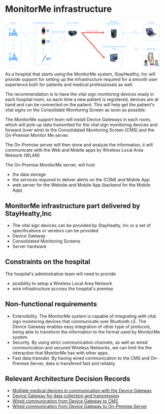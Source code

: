 # MonitorMe infrastructure 

![infrastructure](https://github.com/ArchitectsEvolutionZone/MonitorMe/blob/main/resources/infrastructure.png)

As a hospital that starts using the MonitorMe system, StayHealthy, Inc will provide support for setting up the infrastructure required for a smooth user experience both for patients and medical professionals as well. 

The recommendation is to have the vital sign montioring devices ready in each hospital room, so each time a new patient is registered, devices are at hand and can be connected on the patient. This will help get the patient's vital signs on the Consolidate Monitoring Screen as soon as possible. 

The MonitorMe support team will install Device Gateways in each room, which will pick-up data transmited for the vital sign monitoring devices and forward (over wire) to the Consolidated Monitoring Screen (CMS) and the On-Premise Monitor Me server. 

The On-Premise server will then store and analyze the information, it will communicate with the Web and Mobile apps by Wireless Local Area Network (WLAN) 

The On-Premise MonitorMe server, will host 
* the data storage
* the services required to deliver alerts on the (CSM) and Mobile App
* web server for the Website and Mobile App (backend for the Mobile App)

## MonitorMe infrastructure part delivered by StayHealty,Inc 
- The vital sign devices can be provided by StayHealty, Inc or a set of specifications or vendors can be provided
- Device Gateway
- Consolidated Monitoring Screens
- Server hardware

## Constraints on the hospital 
The hospital's administrative team will need to provide 
- posibility to setup a Wireless Local Area Network
- wire infrastructure accross the hospital's premise

## Non-functional requirements 
- Extensibility. The MonitorMe system is capable of integrating with vital sign monitoring devices that communicate over Bluetooth LE. The Device Gatweay enables easy integration of other type of protocols, being able to transform the information to the format used by MonitorMe system.
- Security. By using strict communication channels, as well as wired communication and secured Wireless Networks, we can limit the the interaction that MonitorMe has with other apps.
- Fast data transder. By having wired communication to the CMS and On-Premise Server, data is transfered fast and reliably. 

## Relevant Architecture Decision Records 
- [Multiple medical devices in communication with the Device Gateway](https://github.com/ArchitectsEvolutionZone/MonitorMe/blob/main/ADR/ADR002.md)
- [Device Gateway for data collection and transmission](https://github.com/ArchitectsEvolutionZone/MonitorMe/blob/main/ADR/ADR006.md) 
- [Wired communication from Device Gateway to CMS](https://github.com/ArchitectsEvolutionZone/MonitorMe/blob/main/ADR/ADR001.md) 
- [Wired communication from Device Gateway to On-Premise Server](https://github.com/ArchitectsEvolutionZone/MonitorMe/blob/main/ADR/ADR003.md)
